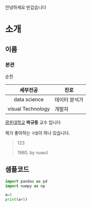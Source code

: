 안녕하세요 
반갑습니다
# 소개

## 이름

### 본관

순천

|세부전공        | 진로 |
|:------------:|---| 
|data science  |데이터 분석가|
|visual Technology |개발자|

[광운대학교](https://www.kw.ac.kr) **박규동** 교수
입니다

제가 좋아하는 `구절`이 하나 있습니다.

>123  
>
>1980\. by nuwcl

## 샘플코드

```python
import pandas as pd
import numpy as np

a=3
print(a+5)

```

